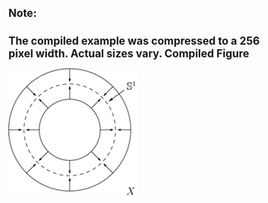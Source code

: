Note:
-----
The compiled example was compressed to a 256
pixel width. Actual sizes vary.
Compiled Figure
---------------
![Example](Homotopy_Circle.png)
